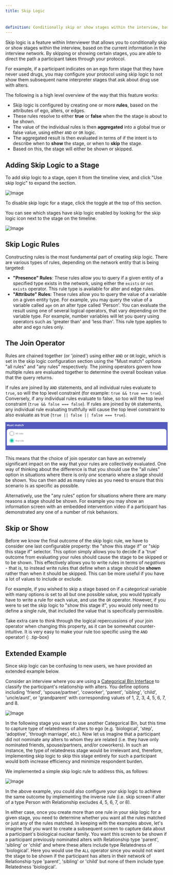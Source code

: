 ```yaml
---
title: Skip Logic


definition: Conditionally skip or show stages within the interview, based on the current information in the interview network. 
---
```



Skip logic is a feature within Interviewer that allows you to conditionally skip or show stages within the interview, based on the current information in the interview network. By skipping or showing certain stages, you are able to direct the path a participant takes through your protocol.

For example, if a participant indicates on an ego form stage that they have never used drugs, you may configure your protocol using skip logic to not show them subsequent name interpreter stages that ask about drug use with alters.

The following is a high level overview of the way that this feature works:

- Skip logic is configured by creating one or more **rules**, based on the attributes of ego, alters, or edges.
- These rules resolve to either **true** or **false** when the the stage is about to be shown.
- The value of the individual rules is then **aggregated** into a global true or false value, using either `AND` or `OR` logic.
- The aggregated result is then evaluated in terms of if the intent is to describe when to **show** the stage, or when to **skip** the stage.
- Based on this, the stage will either be shown or skipped.

## Adding Skip Logic to a Stage

To add skip logic to a stage, open it from the timeline view, and click "Use skip logic" to expand the section.

![Image](../../assets/img/key-concepts/skip-logic/skip-logic-section.png)

To disable skip logic for a stage, click the toggle at the top of this section.

You can see which stages have skip logic enabled by looking for the skip logic icon next to the stage on the timeline.

![Image](../../assets/img/key-concepts/skip-logic/skip-icon.png)

## Skip Logic Rules

Constructing rules is the most fundamental part of creating skip logic. There are various types of rules, depending on the network entity that is being targeted:

- **"Presence" Rules**: These rules allow you to query if a given entity of a specified type exists in the network, using either the `exists` or `not exists` operator. This rule type is available for alter and edge rules.
- **"Attribute" Rules**: These rules allow you to query the value of a variable on a given entity type. For example, you may query the value of a variable called `age` on an alter type called 'Person'. You can evaluate the result using one of several logical operators, that vary depending on the variable type. For example, number variables will let you query using operators such as 'greater than' and 'less than'. This rule type applies to alter and ego rules only.

## The Join Operator

Rules are chained together (or 'joined') using either `AND` or `OR` logic, which is set in the skip logic configuration section using the "Must match" options "all rules" and "any rules" respectively. The joining operators govern how multiple rules are evaluated together to determine the overall boolean value that the query returns.

If rules are joined by `AND` statements, and all individual rules evaluate to `true`, so will the top level constraint (for example: `true && true === true`). Conversely, if any individual rules evaluate to false, so too will the top level constraint (`true && false === false`). If rules are joined by `OR` statements, any individual rule evaluating truthfully will cause the top level constraint to also evaluate as true (`true || false || false === true`).

![image](/assets/img/key-concepts/skip-logic/must-match.png)

This means that the choice of join operator can have an extremely significant impact on the way that your rules are collectively evaluated. One way of thinking about the difference is that you should use the "all rules" option in situations where there is only *one* scenario where a stage should be shown. You can then add as many rules as you need to ensure that this scenario is as specific as possible.

Alternatively, use the "any rules" option for situations where there are many reasons a stage should be shown. For example you may show an information screen with an embedded intervention video if a participant has demonstrated any one of a number of risk behaviors.

## Skip or Show

Before we know the final outcome of the skip logic rule, we have to consider one last configurable property: the "show this stage if" or "skip this stage if" selector. This option simply allows you to decide if a 'true' outcome from evaluating your rules should cause the stage to be skipped or to be shown. This effectively allows you to write rules in terms of _negatives_ - that is, to instead write rules that define when a stage should be **shown** rather than when it should be skipped. This can be more useful if you have a lot of values to include or exclude.

For example, if you wished to skip a stage based on if a categorical variable with many options is set to all but one possible value, you would typically have to write a rule for each value, and use the `OR` operator. However, if you were to set the skip logic to "show this stage if", you would only need to define a single rule, that included the value that is specifically permissible.

Take extra care to think through the logical repercussions of your join operator when changing this property, as it can be somewhat counter-intuitive. It is very easy to make your rule too specific using the `AND` operator!
{: .tip-box}

## Extended Example

Since skip logic can be confusing to new users, we have provided an extended example below.

Consider an interview where you are using a [Categorical Bin Interface](../_interface-documentation/categorical-bin.md) to classify the participant's relationship with alters. You define options including 'friend', 'spouse/partner', 'coworker', 'parent', 'sibling', 'child', 'uncle/aunt', or 'grandparent' with corresponding values of 1, 2, 3, 4, 5, 6, 7, and 8.

![Image](../../assets/img/key-concepts/skip-logic/categorical-variable.png)

In the following stage you want to use another Categorical Bin, but this time to capture type of relatedness of alters to ego (e.g. 'biological', 'step', 'adoptive', 'through marriage', etc.). Now let us imagine that a participant did not nominate any alters to whom they are related (i.e. they have only nominated friends, spouse/partners, and/or coworkers). In such an instance, the type of relatedness stage would be irrelevant and, therefore, implementing skip logic to skip this stage entirely for such a participant would both increase efficiency and minimize respondent burden.

We implemented a simple skip logic rule to address this, as follows:

![Image](../../assets/img/key-concepts/skip-logic/example.png)

In the above example, you could also configure your skip logic to achieve the same outcome by implementing the inverse rule (i.e. skip screen if alter of a type Person with Relationship excludes 4, 5, 6, 7, or 8).

In either case, once you create more than one rule in your skip logic for a given stage, you need to determine whether you want all the rules matched or just any of the rules matched. In keeping with the examples above, let's imagine that you want to create a subsequent screen to capture data about a participant's biological nuclear family. You want this screen to be shown if a participant previously nominated alters with Relationship type 'parent', 'sibling' or 'child' and where these alters include type Relatedness of 'biological'. Here you would use the `ALL` operator since you would not want the stage to be shown if the participant has alters in their network of Relationship type 'parent', 'sibling' or 'child' but none of them include type Relatedness 'biological'.
